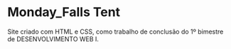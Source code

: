 # Monday_Falls Tent
 Site criado com HTML e CSS, como trabalho de conclusão do 1º bimestre de DESENVOLVIMENTO WEB I.
